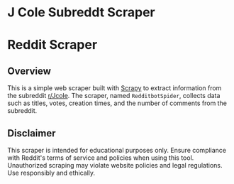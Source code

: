 # J Cole Subreddt Scraper

# Reddit Scraper

## Overview

This is a simple web scraper built with [Scrapy](https://scrapy.org/) to extract information from the subreddit [r/Jcole](https://www.reddit.com/r/Jcole/). The scraper, named `RedditbotSpider`, collects data such as titles, votes, creation times, and the number of comments from the subreddit.

## Disclaimer

This scraper is intended for educational purposes only. Ensure compliance with Reddit's terms of service and policies when using this tool. Unauthorized scraping may violate website policies and legal regulations. Use responsibly and ethically.

